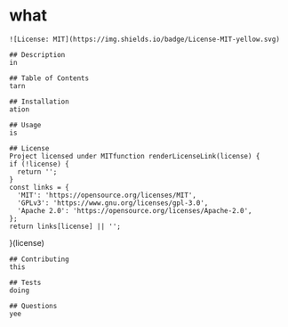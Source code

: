 # what
    
    ![License: MIT](https://img.shields.io/badge/License-MIT-yellow.svg)
  
    ## Description
    in
  
    ## Table of Contents
    tarn
  
    ## Installation
    ation
  
    ## Usage
    is
  
    ## License
    Project licensed under MITfunction renderLicenseLink(license) {
    if (!license) {
      return '';
    }
    const links = {
      'MIT': 'https://opensource.org/licenses/MIT',
      'GPLv3': 'https://www.gnu.org/licenses/gpl-3.0',
      'Apache 2.0': 'https://opensource.org/licenses/Apache-2.0',
    };
    return links[license] || '';
  }(license)
    
  
    ## Contributing
    this
  
    ## Tests
    doing
  
    ## Questions
    yee
  
     
    